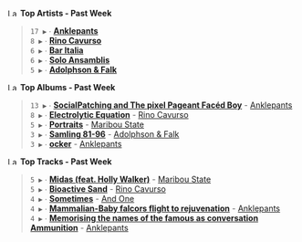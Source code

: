 <!--START_LASTFM_ARTISTS:{"period": "7day", "rows": 5}-->
<a href="https://last.fm" target="_blank"><img src="https://user-images.githubusercontent.com/17434202/215290617-e793598d-d7c9-428f-9975-156db1ba89cc.svg" alt="Last.fm Logo" width="18" height="13"/></a> **Top Artists - Past Week**

> `17 ▶️` ∙ **[Anklepants](https://www.last.fm/music/Anklepants)**<br/>
> `8 ▶️` ∙ **[Rino Cavurso](https://www.last.fm/music/Rino+Cavurso)**<br/>
> `6 ▶️` ∙ **[Bar Italia](https://www.last.fm/music/Bar+Italia)**<br/>
> `6 ▶️` ∙ **[Solo Ansamblis](https://www.last.fm/music/Solo+Ansamblis)**<br/>
> `5 ▶️` ∙ **[Adolphson & Falk](https://www.last.fm/music/Adolphson+&+Falk)**<br/>
<!--END_LASTFM_ARTISTS-->

<!--START_LASTFM_ALBUMS:{"period": "7day", "rows": 5}-->
<a href="https://last.fm" target="_blank"><img src="https://user-images.githubusercontent.com/17434202/215290617-e793598d-d7c9-428f-9975-156db1ba89cc.svg" alt="Last.fm Logo" width="18" height="13"/></a> **Top Albums - Past Week**

> `13 ▶️` ∙ **[Social​ Patching​ ​and The pixel Pageant Facéd Boy](https://www.last.fm/music/Anklepants/Social%E2%80%8B+Patching%E2%80%8B+%E2%80%8Band+The+pixel+Pageant+Fac%C3%A9d+Boy)** - [Anklepants](https://www.last.fm/music/Anklepants)<br/>
> `8 ▶️` ∙ **[Electrolytic Equation](https://www.last.fm/music/Rino+Cavurso/Electrolytic+Equation)** - [Rino Cavurso](https://www.last.fm/music/Rino+Cavurso)<br/>
> `5 ▶️` ∙ **[Portraits](https://www.last.fm/music/Maribou+State/Portraits)** - [Maribou State](https://www.last.fm/music/Maribou+State)<br/>
> `3 ▶️` ∙ **[Samling 81-96](https://www.last.fm/music/Adolphson+&+Falk/Samling+81-96)** - [Adolphson & Falk](https://www.last.fm/music/Adolphson+&+Falk)<br/>
> `3 ▶️` ∙ **[ocker](https://www.last.fm/music/Anklepants/ocker)** - [Anklepants](https://www.last.fm/music/Anklepants)<br/>
<!--END_LASTFM_ALBUMS-->

<!--START_LASTFM_TRACKS:{"period": "7day", "rows": 5}-->
<a href="https://last.fm" target="_blank"><img src="https://user-images.githubusercontent.com/17434202/215290617-e793598d-d7c9-428f-9975-156db1ba89cc.svg" alt="Last.fm Logo" width="18" height="13"/></a> **Top Tracks - Past Week**

> `5 ▶️` ∙ **[Midas (feat. Holly Walker)](https://www.last.fm/music/Maribou+State/_/Midas+(feat.+Holly+Walker))** - [Maribou State](https://www.last.fm/music/Maribou+State)<br/>
> `5 ▶️` ∙ **[Bioactive Sand](https://www.last.fm/music/Rino+Cavurso/_/Bioactive+Sand)** - [Rino Cavurso](https://www.last.fm/music/Rino+Cavurso)<br/>
> `4 ▶️` ∙ **[Sometimes](https://www.last.fm/music/And+One/_/Sometimes)** - [And One](https://www.last.fm/music/And+One)<br/>
> `4 ▶️` ∙ **[Mammalian-Baby falcors flight to rejuvenation](https://www.last.fm/music/Anklepants/_/Mammalian-Baby+falcors+flight+to+rejuvenation)** - [Anklepants](https://www.last.fm/music/Anklepants)<br/>
> `4 ▶️` ∙ **[Memorising the names of the famous as conversation Ammunition](https://www.last.fm/music/Anklepants/_/Memorising+the+names+of+the+famous+as+conversation+Ammunition)** - [Anklepants](https://www.last.fm/music/Anklepants)<br/>
<!--END_LASTFM_TRACKS-->